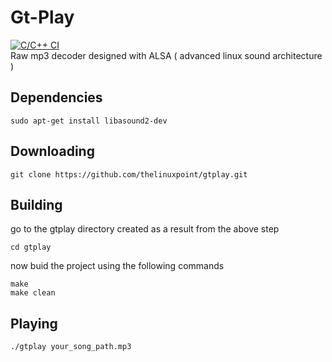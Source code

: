 # Gt-Play
[![C/C++ CI](https://github.com/thelinuxpoint/gtplay/actions/workflows/c-cpp.yml/badge.svg?branch=main)](https://github.com/thelinuxpoint/gtplay/actions/workflows/c-cpp.yml)  
Raw mp3 decoder designed with ALSA ( advanced linux sound architecture )

## Dependencies
```
sudo apt-get install libasound2-dev
```

## Downloading
```
git clone https://github.com/thelinuxpoint/gtplay.git
```
## Building
go to the gtplay directory created as a result from the above step
```
cd gtplay
```
now buid the project using the following commands
```
make
make clean
```

## Playing
```
./gtplay your_song_path.mp3
```
